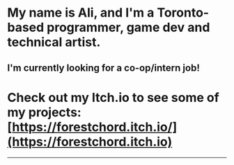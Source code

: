 # My name is Ali, and I'm a Toronto-based programmer, game dev and technical artist.
**I'm currently looking for a co-op/intern job!**
---
# **Check out my Itch.io to see some of my projects:** [https://forestchord.itch.io/](https://forestchord.itch.io)
---
